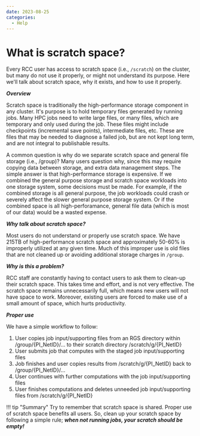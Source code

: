 ```yaml
---
date: 2023-08-25
categories:
  - Help
---
```


# What is scratch space?

Every RCC user has access to scratch space (i.e., `/scratch`) on the cluster, but many do not use it properly, or might not understand
its purpose. Here we'll talk about scratch space, why it exists, and how to use it properly.

<!-- more -->

***Overview***

Scratch space is traditionally the high-performance storage component in any cluster. It's purpose is to hold
temporary files generated by running jobs. Many HPC jobs need to write large files, or many files, which are
temporary and only used during the job. These files might include checkpoints (incremental save points),
intermediate files, etc. These are files that may be needed to diagnose a failed job, but are not kept long
term, and are not integral to publishable results.

A common question is why do we separate scratch space and general file storage (i.e., /group)? Many users
question why, since this may require copying data between storage, and extra data management steps. The simple
answer is that high-performance storage is expensive. If we combined the general purpose storage and scratch
space workloads into one storage system, some decisions must be made. For example, if the combined storage is
all general purpose, the job workloads could crash or severely affect the slower general purpose storage system.
Or if the combined space is all high-perforamance, general file data (which is most of our data) would be a
wasted expense.

***Why talk about scratch space?***

Most users do not understand or properly use scratch space. We have 215TB of high-performance scratch space
and approximately 50-60% is improperly utilized at any given time. Much of this improper use is old files that
are not cleaned up or avoiding additional storage charges in `/group`.

***Why is this a problem?***

RCC staff are constantly having to contact users to ask them to clean-up their scratch space. This takes time
and effort, and is not very effective. The scratch space remains unnecessarily full, which means new users will
not have space to work. Moreover, existing users are forced to make use of a small amount of space, which hurts
productivity.

***Proper use***

We have a simple workflow to follow:

1. User copies job input/supporting files from an RGS directory within /group/{PI_NetID}/... to their scratch
directory /scratch/g/{PI_NetID}
2. User submits job that computes with the staged job input/supporting files
3. Job finishes and user copies results from /scratch/g/{PI_NetID} back to /group/{PI_NetID}/...
4. User continues with further computations with the job input/supporting files
5. User finishes computations and deletes unneeded job input/supporting files from /scratch/g/{PI_NetID}

!!! tip "Summary"
    Try to remember that scratch space is shared. Proper use of scratch space benefits all users. So, clean up
    your scratch space by following a simple rule; ***when not running jobs, your scratch should be empty!***
